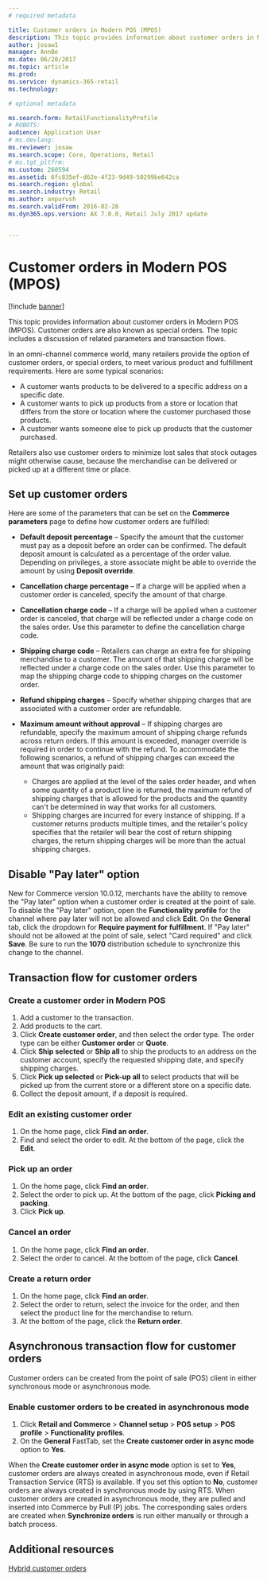 ```yaml
---
# required metadata

title: Customer orders in Modern POS (MPOS)
description: This topic provides information about customer orders in Modern POS (MPOS). Customer orders are also known as special orders. The topic includes a discussion of related parameters and transaction flows.
author: josaw1
manager: AnnBe
ms.date: 06/20/2017
ms.topic: article
ms.prod: 
ms.service: dynamics-365-retail
ms.technology: 

# optional metadata

ms.search.form: RetailFunctionalityProfile 
# ROBOTS: 
audience: Application User
# ms.devlang: 
ms.reviewer: josaw
ms.search.scope: Core, Operations, Retail
# ms.tgt_pltfrm: 
ms.custom: 260594
ms.assetid: 6fc835ef-d62e-4f23-9d49-50299be642ca
ms.search.region: global
ms.search.industry: Retail
ms.author: anpurush
ms.search.validFrom: 2016-02-28
ms.dyn365.ops.version: AX 7.0.0, Retail July 2017 update


---
```


# Customer orders in Modern POS (MPOS)

[!include [banner](includes/banner.md)]

This topic provides information about customer orders in Modern POS (MPOS). Customer orders are also known as special orders. The topic includes a discussion of related parameters and transaction flows.

In an omni-channel commerce world, many retailers provide the option of customer orders, or special orders, to meet various product and fulfillment requirements. Here are some typical scenarios:

- A customer wants products to be delivered to a specific address on a specific date.
- A customer wants to pick up products from a store or location that differs from the store or location where the customer purchased those products.
- A customer wants someone else to pick up products that the customer purchased.

Retailers also use customer orders to minimize lost sales that stock outages might otherwise cause, because the merchandise can be delivered or picked up at a different time or place.

## Set up customer orders

Here are some of the parameters that can be set on the **Commerce parameters** page to define how customer orders are fulfilled:

- **Default deposit percentage** – Specify the amount that the customer must pay as a deposit before an order can be confirmed. The default deposit amount is calculated as a percentage of the order value. Depending on privileges, a store associate might be able to override the amount by using **Deposit override**.
- **Cancellation charge percentage** – If a charge will be applied when a customer order is canceled, specify the amount of that charge.
- **Cancellation charge code** – If a charge will be applied when a customer order is canceled, that charge will be reflected under a charge code on the sales order. Use this parameter to define the cancellation charge code.
- **Shipping charge code** – Retailers can charge an extra fee for shipping merchandise to a customer. The amount of that shipping charge will be reflected under a charge code on the sales order. Use this parameter to map the shipping charge code to shipping charges on the customer order.
- **Refund shipping charges** – Specify whether shipping charges that are associated with a customer order are refundable.
- **Maximum amount without approval** – If shipping charges are refundable, specify the maximum amount of shipping charge refunds across return orders. If this amount is exceeded, manager override is required in order to continue with the refund. To accommodate the following scenarios, a refund of shipping charges can exceed the amount that was originally paid:

    - Charges are applied at the level of the sales order header, and when some quantity of a product line is returned, the maximum refund of shipping charges that is allowed for the products and the quantity can't be determined in way that works for all customers.
    - Shipping charges are incurred for every instance of shipping. If a customer returns products multiple times, and the retailer's policy specifies that the retailer will bear the cost of return shipping charges, the return shipping charges will be more than the actual shipping charges.
    
## Disable "Pay later" option

New for Commerce version 10.0.12, merchants have the ability to remove the "Pay later" option when a customer order is created at the point of sale. To disable the "Pay later" option, open the **Functionality profile** for the channel where pay later will not be allowed and click **Edit**. On the **General** tab, click the dropdown for **Require payment for fulfillment**. If "Pay later" should not be allowed at the point of sale, select "Card required" and click **Save**. Be sure to run the **1070** distribution schedule to synchronize this change to the channel. 

## Transaction flow for customer orders

### Create a customer order in Modern POS

1. Add a customer to the transaction.
2. Add products to the cart.
3. Click **Create customer order**, and then select the order type. The order type can be either **Customer order** or **Quote**.
4. Click **Ship selected** or **Ship all** to ship the products to an address on the customer account, specify the requested shipping date, and specify shipping charges.
5. Click **Pick up selected** or **Pick-up all** to select products that will be picked up from the current store or a different store on a specific date.
6. Collect the deposit amount, if a deposit is required.

### Edit an existing customer order

1. On the home page, click **Find an order**.
2. Find and select the order to edit. At the bottom of the page, click the **Edit**.

### Pick up an order

1. On the home page, click **Find an order**.
2. Select the order to pick up. At the bottom of the page, click **Picking and packing**.
3. Click **Pick up**.

### Cancel an order

1. On the home page, click **Find an order**.
2. Select the order to cancel. At the bottom of the page, click **Cancel**.

### Create a return order

1. On the home page, click **Find an order**.
2. Select the order to return, select the invoice for the order, and then select the product line for the merchandise to return.
3. At the bottom of the page, click the **Return order**.

## Asynchronous transaction flow for customer orders

Customer orders can be created from the point of sale (POS) client in either synchronous mode or asynchronous mode.

### Enable customer orders to be created in asynchronous mode

1. Click **Retail and Commerce** &gt; **Channel setup** &gt; **POS setup** &gt; **POS profile** &gt; **Functionality profiles**.
2. On the **General** FastTab, set the **Create customer order in async mode** option to **Yes**.

When the **Create customer order in async mode** option is set to **Yes**, customer orders are always created in asynchronous mode, even if Retail Transaction Service (RTS) is available. If you set this option to **No**, customer orders are always created in synchronous mode by using RTS. When customer orders are created in asynchronous mode, they are pulled and inserted into Commerce by Pull (P) jobs. The corresponding sales orders are created when **Synchronize orders** is run either manually or through a batch process.

## Additional resources

[Hybrid customer orders](hybrid-customer-orders.md)
